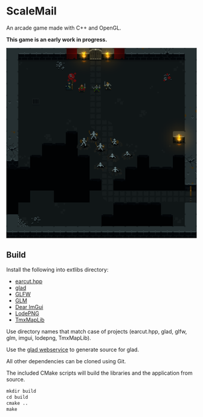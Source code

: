 # ScaleMail

An arcade game made with C++ and OpenGL.

**This game is an early work in progress.**

![screenshot](/screenshot.png?raw=true)

## Build

Install the following into extlibs directory:
+ [earcut.hpp](https://github.com/mapbox/earcut.hpp)
+ [glad](https://github.com/Dav1dde/glad)
+ [GLFW](https://github.com/glfw/glfw)
+ [GLM](https://github.com/g-truc/glm)
+ [Dear ImGui](https://github.com/ocornut/imgui)
+ [LodePNG](https://github.com/lvandeve/lodepng)
+ [TmxMapLib](https://github.com/Apokryphos/TmxMapLib)

Use directory names that match case of projects (earcut.hpp, glad, glfw, glm, imgui, lodepng, TmxMapLib).

Use the [glad webservice](http://glad.dav1d.de/) to generate source for glad.

All other dependencies can be cloned using Git.

The included CMake scripts will build the libraries and the application from source.

```shell
mkdir build
cd build
cmake ..
make
```